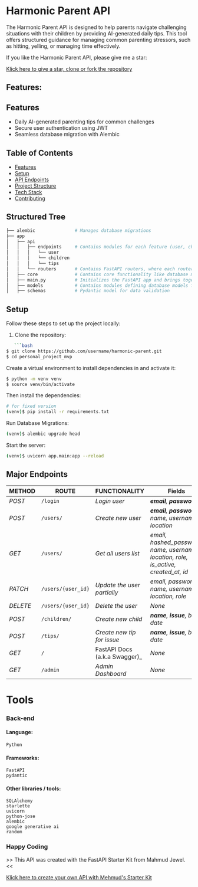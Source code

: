 # Harmonic Parent API  
The Harmonic Parent API is designed to help parents navigate challenging situations with their children by providing AI-generated daily tips. This tool offers structured guidance for managing common parenting stressors, such as hitting, yelling, or managing time effectively.

<p>
    If you like the Harmonic Parent API, please give me a star:
</p>
<a href="https://github.com/lydiadijkstra/personal_project_hp_mvp">
    Klick here to give a star, clone or fork the repository
</a>


## Features:

## Features  
- Daily AI-generated parenting tips for common challenges  
- Secure user authentication using JWT  
- Seamless database migration with Alembic


## Table of Contents  
- [Features](#features)  
- [Setup](#setup)  
- [API Endpoints](#api-endpoints)  
- [Project Structure](#project-structure)  
- [Tech Stack](#tech-stack)  
- [Contributing](#contributing)  



## Structured Tree

```sh
├── alembic               # Manages database migrations
├── app
│   ├── api
│   │   ├── endpoints     # Contains modules for each feature (user, children, tips).
│   │   │   └── user
│   │   │   └── children
│   │   │   └── tips
│   │   └── routers       # Contains FastAPI routers, where each router corresponds to a feature.
│   ├── core              # Contains core functionality like database management, dependencies, etc.
│   ├── main.py           # Initializes the FastAPI app and brings together various components.
│   ├── models            # Contains modules defining database models for users, products, payments, etc.
│   ├── schemas           # Pydantic model for data validation
```


## Setup  
Follow these steps to set up the project locally:  

1. Clone the repository:  

```sh
   ```bash  
$ git clone https://github.com/username/harmonic-parent.git
$ cd personal_project_mvp 
```

Create a virtual environment to install dependencies in and activate it:

```sh
$ python -m venv venv  
$ source venv/bin/activate  
```

Then install the dependencies:

```sh
# for fixed version
(venv)$ pip install -r requirements.txt
```

Run Database Migrations:

```sh
(venv)$ alembic upgrade head
```

Start the server:

```sh
(venv)$ uvicorn app.main:app --reload
```


## Major Endpoints

| METHOD   | ROUTE              | FUNCTIONALITY                  | Fields                                                                                |
| -------- | ------------------ | ------------------------------ | ------------------------------------------------------------------------------------- |
| _POST_   | `/login`           | _Login user_                   | _**email**, **password**_                                                             |
| _POST_   | `/users/`          | _Create new user_              | _**email**, **password**, name, username, location_                                      |
| _GET_    | `/users/`          | _Get all users list_           | _email, hashed_password, name, username, location, role, is_active, created_at, id_ |
| _PATCH_  | `/users/{user_id}` | _Update the user partially_    | _email, password, name, username, location, role_                                                    |
| _DELETE_ | `/users/{user_id}` | _Delete the user_              | _None_                                                                                |
| _POST_   | `/children/`       | _Create new child_             | _**name**, **issue**, birth date_                                      |
| _POST_   | `/tips/`           | _Create new tip for issue_     | _**name**, **issue**, birth date_                                      |
| _GET_    | `/`                | FastAPI Docs (a.k.a Swagger)_  | _None_                                                                                |
| _GET_    | `/admin`           | _Admin Dashboard_              | _None_                                                                                |

# Tools

### Back-end

#### Language:

    Python

#### Frameworks:

    FastAPI
    pydantic

#### Other libraries / tools:

    SQLAlchemy
    starlette
    uvicorn
    python-jose
    alembic
    google generative ai
    random

### Happy Coding


<p>
    >> This API was created with the FastAPI Starter Kit from Mahmud Jewel. <<
</p>
<a href="https://github.com/MahmudJewel/fastapi-starter-boilerplate">
    Klick here to create your own API with Mehmud's Starter Kit
</a>
